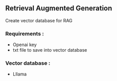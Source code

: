 <!DOCTYPE html>
<html>  
<body>
<h2>Retrieval Augmented Generation</h2>    
<p>Create vector database for RAG</p>
<div>
    <h3>Requirements :</h3>
    <ul>
        <li>Openai key</li>
        <li>txt file to save into vector database</li>
    </ul>
</div>
<div>  
    <h3>Vector database :</h3>
    <ul>
        <li>Lllama</li>
    </ul>
</body>
</html>
